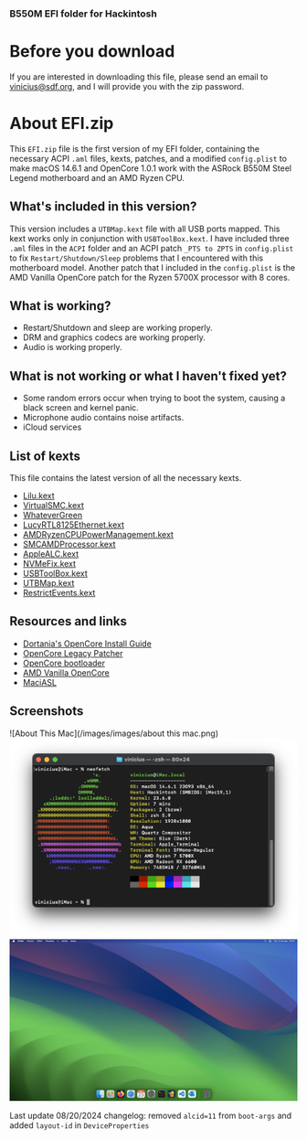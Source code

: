 ### B550M EFI folder for Hackintosh

# Before you download

If you are interested in downloading this file, please send an email to vinicius@sdf.org, and I will provide you with the zip password.

# About EFI.zip

This `EFI.zip` file is the first version of my EFI folder, containing the necessary ACPI `.aml` files, kexts, patches, and a modified `config.plist` to make macOS 14.6.1 and OpenCore 1.0.1 work with the ASRock B550M Steel Legend motherboard and an AMD Ryzen CPU.

## What's included in this version?

This version includes a `UTBMap.kext` file with all USB ports mapped. This kext works only in conjunction with `USBToolBox.kext`.
I have included three `.aml` files in the `ACPI` folder and an ACPI patch `_PTS to ZPTS` in `config.plist` to fix `Restart/Shutdown/Sleep` problems that I encountered with this motherboard model.
Another patch that I included in the `config.plist` is the AMD Vanilla OpenCore patch for the Ryzen 5700X processor with 8 cores.

## What is working?

- Restart/Shutdown and sleep are working properly.
- DRM and graphics codecs are working properly.
- Audio is working properly.

## What is not working or what I haven't fixed yet?

- Some random errors occur when trying to boot the system, causing a black screen and kernel panic.
- Microphone audio contains noise artifacts.
- iCloud services

## List of kexts

This file contains the latest version of all the necessary kexts.

- [Lilu.kext](https://github.com/acidanthera/Lilu)
- [VirtualSMC.kext](https://github.com/acidanthera/VirtualSMC/releases)
- [WhateverGreen](https://github.com/acidanthera/WhateverGreen/releases)
- [LucyRTL8125Ethernet.kext](https://github.com/Mieze/LucyRTL8125Ethernet)
- [AMDRyzenCPUPowerManagement.kext](https://github.com/trulyspinach/SMCAMDProcessor)
- [SMCAMDProcessor.kext](https://github.com/trulyspinach/SMCAMDProcessor)
- [AppleALC.kext](https://github.com/acidanthera/AppleALC)
- [NVMeFix.kext](https://github.com/acidanthera/NVMeFix)
- [USBToolBox.kext](https://github.com/USBToolBox/tool)
- [UTBMap.kext](https://github.com/USBToolBox/tool)
- [RestrictEvents.kext](https://github.com/acidanthera/RestrictEvents)

## Resources and links

- [Dortania's OpenCore Install Guide](https://dortania.github.io/OpenCore-Install-Guide/)
- [OpenCore Legacy Patcher](https://dortania.github.io/OpenCore-Legacy-Patcher/)
- [OpenCore bootloader](https://github.com/acidanthera/OpenCorePkg)
- [AMD Vanilla OpenCore](https://github.com/AMD-OSX/AMD_Vanilla)
- [MaciASL](https://github.com/acidanthera/MaciASL)

## Screenshots

![About This Mac](/images/images/about this mac.png)
![Neofetch](/images/neofetch.png)
![Screenshot](/images/screenshot.png)

Last update 08/20/2024
changelog: removed `alcid=11` from `boot-args` and added `layout-id` in `DeviceProperties`
